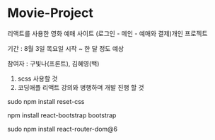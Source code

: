 # Movie-Project

리액트를 사용한 영화 예매 사이트 (로그인 - 메인 - 예매와 결제)개인 프로젝트 

기간 : 8월 3일 목요일 시작 ~ 한 달 정도 예상

참여자 : 구빛나(프론트), 김혜영(백)

1. scss 사용할 것
2. 코딩애플 리액트 강의와 병행하며 개발 진행 할 것
   
sudo npm install reset-css

npm install react-bootstrap bootstrap

sudo npm install react-router-dom@6

